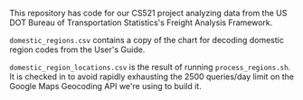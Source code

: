 This repository has code for our CS521 project analyzing data from the
US DOT Bureau of Transportation Statistics's Freight Analysis Framework.

`domestic_regions.csv` contains a copy of the chart for decoding domestic
region codes from the User's Guide.

`domestic_region_locations.csv` is the result of running `process_regions.sh`.
It is checked in to avoid rapidly exhausting the 2500 queries/day limit on the
Google Maps Geocoding API we're using to build it.
